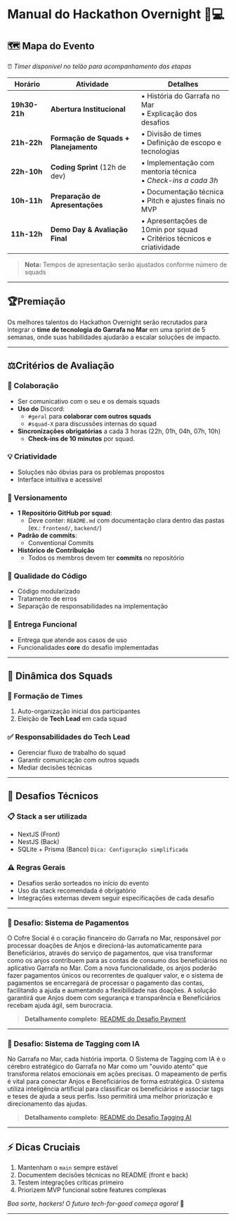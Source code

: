 # Manual do Hackathon Overnight 🌙💻

## 🗺️ Mapa do Evento

⏰ *Timer disponível no telão para acompanhamento das etapas*

| Horário | Atividade | Detalhes |
| -- | -- | -- |
| **19h30-21h** | **Abertura Institucional** | • História do Garrafa no Mar<br>• Explicação dos desafios |
| **21h-22h** | **Formação de Squads + Planejamento** | • Divisão de times<br>• Definição de escopo e tecnologias |
| **22h-10h** | **Coding Sprint** (12h de dev) | • Implementação com mentoria técnica<br>• *Check-ins a cada 3h* |
| **10h-11h** | **Preparação de Apresentações** | • Documentação técnica<br>• Pitch e ajustes finais no MVP |
| **11h-12h** | **Demo Day & Avaliação Final** | • Apresentações de 10min por squad<br>• Critérios técnicos e criatividade |

> **Nota:** Tempos de apresentação serão ajustados conforme número de squads

---

## 🏆Premiação

Os melhores talentos do Hackathon Overnight serão recrutados para integrar o **time de tecnologia do Garrafa no Mar** em uma sprint de 5 semanas, onde suas habilidades ajudarão a escalar soluções de impacto.

---

## ⚖️Critérios de Avaliação

### 🤝 Colaboração

* Ser comunicativo com o seu e os demais squads
* **Uso do** Discord:
  * `#geral` para **colaborar com outros squads**
  * `#squad-X` para discussões internas do squad
* **Sincronizações obrigatórias** a cada 3 horas (22h, 01h, 04h, 07h, 10h)
  * **Check-ins de 10 minutos** por squad.

### 💡 **Criatividade**

* Soluções não óbvias para os problemas propostos
* Interface intuitiva e acessível

### 📁 Versionamento

* **1 Repositório GitHub por squad**:
  * Deve conter: `README.md` com documentação clara dentro das pastas (ex.: `frontend/`, `backend/`)
* **Padrão de commits**: 
  * Conventional Commits
* **Histórico de Contribuição**
  * Todos os membros devem ter **commits** no repositório

### 🧼 **Qualidade do Código**

* Código modularizado
* Tratamento de erros
* Separação de responsabilidades na implementação

### 🚀 **Entrega Funcional**

* Entrega que atende aos casos de uso
* Funcionalidades **core** do desafio implementadas

---

## 👥 Dinâmica dos Squads

### 🔀 Formação de Times

1. Auto-organização inicial dos participantes
2. Eleição de **Tech Lead** em cada squad

### ✅ Responsabilidades do Tech Lead

* Gerenciar fluxo de trabalho do squad
* Garantir comunicação com outros squads
* Mediar decisões técnicas

---

## 🎯 Desafios Técnicos

### 📋 Stack a ser utilizada

* NextJS (Front)
* NestJS (Back)
* SQLite + Prisma (Banco) `Dica: Configuração simplificada`

### ⚠️ Regras Gerais

* Desafios serão sorteados no início do evento
* Uso da stack recomendada é obrigatório
* Integrações externas devem seguir especificações de cada desafio

---

### 🧩 Desafio: Sistema de Pagamentos

O Cofre Social é o coração financeiro do Garrafa no Mar, responsável por processar doações de Anjos e direcioná-las automaticamente para Beneficiários, através do serviço de pagamentos, que visa transformar como os anjos contribuem para as contas de consumo dos beneficiários no aplicativo Garrafa no Mar. Com a nova funcionalidade, os anjos poderão fazer pagamentos únicos ou recorrentes de qualquer valor, e o sistema de pagamentos se encarregará de processar o pagamento das contas, facilitando a ajuda e aumentando a flexibilidade nas doações. A solução garantirá que Anjos doem com segurança e transparência e Beneficiários recebam ajuda ágil, sem burocracia.

> **Detalhamento completo**: [README do Desafio Payment](https://github.com/Garrafa-Overnight/squad-payment)

---

### 🧩 Desafio: Sistema de Tagging com IA

No Garrafa no Mar, cada história importa. O Sistema de Tagging com IA é o cérebro estratégico do Garrafa no Mar como um "ouvido atento" que transforma relatos emocionais em ações precisas. O mapeamento de perfis é vital para conectar Anjos e Beneficiários de forma estratégica. O sistema utiliza inteligência artificial para classificar os beneficiários e associar tags e teses de ajuda a seus perfis. Isso permitirá uma melhor priorização e direcionamento das ajudas.

> **Detalhamento completo**: [README do Desafio Tagging AI](https://github.com/Garrafa-Overnight/squad-tag)

---

## ⚡ Dicas Cruciais

1. Mantenham o `main` sempre estável
2. Documentem decisões técnicas no README (front e back)
3. Testem integrações críticas primeiro
4. Priorizem MVP funcional sobre features complexas

*Boa sorte, hackers! O futuro tech-for-good começa agora!* 🚀

---
